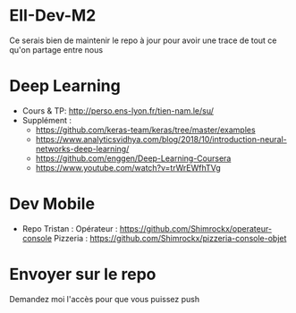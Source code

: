# EII-Dev-M2
Ce serais bien de maintenir le repo à jour pour avoir une trace de tout ce qu'on partage entre nous

# Deep Learning
 - Cours & TP: http://perso.ens-lyon.fr/tien-nam.le/su/
 - Supplément :
    - https://github.com/keras-team/keras/tree/master/examples
    - https://www.analyticsvidhya.com/blog/2018/10/introduction-neural-networks-deep-learning/
    - https://github.com/enggen/Deep-Learning-Coursera
    - https://www.youtube.com/watch?v=trWrEWfhTVg

# Dev Mobile
 - Repo Tristan : 
    Opérateur : https://github.com/Shimrockx/operateur-console
    Pizzeria : https://github.com/Shimrockx/pizzeria-console-objet

# Envoyer sur le repo
Demandez moi l'accès pour que vous puissez push